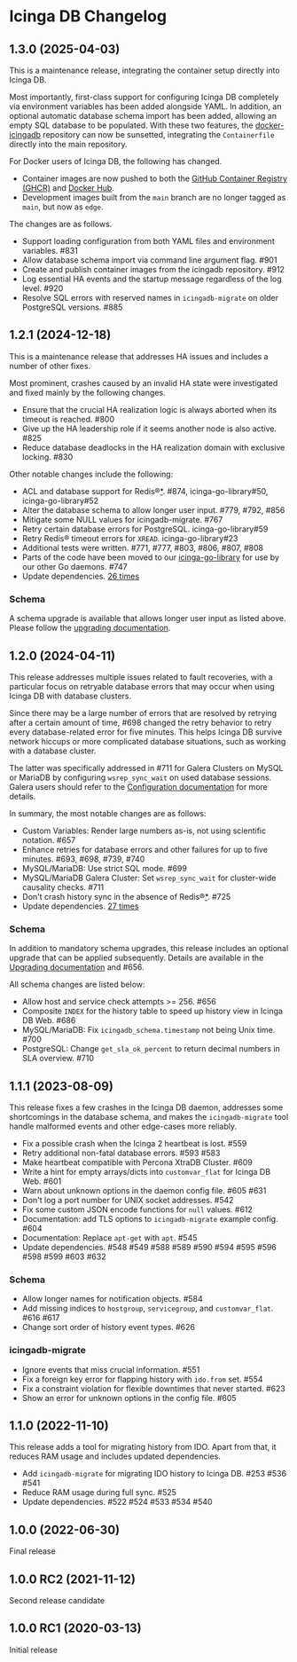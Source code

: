 # Icinga DB Changelog

## 1.3.0 (2025-04-03)

This is a maintenance release, integrating the container setup directly into Icinga DB.

Most importantly, first-class support for configuring Icinga DB completely via environment variables has been added alongside YAML.
In addition, an optional automatic database schema import has been added, allowing an empty SQL database to be populated.
With these two features, the [docker-icingadb](https://github.com/Icinga/docker-icingadb) repository can now be sunsetted, integrating the `Containerfile` directly into the main repository.

For Docker users of Icinga DB, the following has changed.

- Container images are now pushed to both the [GitHub Container Registry (GHCR)](https://github.com/icinga/icingadb/pkgs/container/icingadb) and [Docker Hub](https://hub.docker.com/r/icinga/icingadb).
- Development images built from the `main` branch are no longer tagged as `main`, but now as `edge`.

The changes are as follows.

* Support loading configuration from both YAML files and environment variables. #831
* Allow database schema import via command line argument flag. #901
* Create and publish container images from the icingadb repository. #912
* Log essential HA events and the startup message regardless of the log level. #920
* Resolve SQL errors with reserved names in `icingadb-migrate` on older PostgreSQL versions. #885

## 1.2.1 (2024-12-18)

This is a maintenance release that addresses HA issues and includes a number of other fixes.

Most prominent, crashes caused by an invalid HA state were investigated and fixed mainly by the following changes.

* Ensure that the crucial HA realization logic is always aborted when its timeout is reached. #800
* Give up the HA leadership role if it seems another node is also active. #825
* Reduce database deadlocks in the HA realization domain with exclusive locking. #830

Other notable changes include the following:

* ACL and database support for Redis®[\*](doc/TRADEMARKS.md#redis). #874, icinga-go-library#50, icinga-go-library#52
* Alter the database schema to allow longer user input. #779, #792, #856
* Mitigate some NULL values for icingadb-migrate. #767
* Retry certain database errors for PostgreSQL. icinga-go-library#59
* Retry Redis® timeout errors for `XREAD`. icinga-go-library#23
* Additional tests were written. #771, #777, #803, #806, #807, #808
* Parts of the code have been moved to our [icinga-go-library](https://github.com/Icinga/icinga-go-library) for use by our other Go daemons. #747
* Update dependencies. [26 times](https://github.com/Icinga/icingadb/pulls?q=is%3Apr+milestone%3A1.2.1+label%3Adependencies)

### Schema

A schema upgrade is available that allows longer user input as listed above.
Please follow the [upgrading documentation](doc/04-Upgrading.md#upgrading-to-icinga-db-v121).

## 1.2.0 (2024-04-11)

This release addresses multiple issues related to fault recoveries,
with a particular focus on retryable database errors that may occur when using Icinga DB with database clusters.

Since there may be a large number of errors that are resolved by retrying after a certain amount of time,
\#698 changed the retry behavior to retry every database-related error for five minutes.
This helps Icinga DB survive network hiccups or more complicated database situations,
such as working with a database cluster.

The latter was specifically addressed in #711 for Galera Clusters on MySQL or MariaDB by configuring `wsrep_sync_wait` on used database sessions.
Galera users should refer to the [Configuration documentation](doc/03-Configuration.md#database-options) for more details.

In summary, the most notable changes are as follows:

* Custom Variables: Render large numbers as-is, not using scientific notation. #657
* Enhance retries for database errors and other failures for up to five minutes. #693, #698, #739, #740
* MySQL/MariaDB: Use strict SQL mode. #699
* MySQL/MariaDB Galera Cluster: Set `wsrep_sync_wait` for cluster-wide causality checks. #711
* Don't crash history sync in the absence of Redis®[\*](doc/TRADEMARKS.md#redis). #725
* Update dependencies. [27 times](https://github.com/Icinga/icingadb/pulls?q=is%3Apr+is%3Amerged+label%3Adependencies+milestone%3A1.2.0)

### Schema

In addition to mandatory schema upgrades, this release includes an optional upgrade that can be applied subsequently.
Details are available in the [Upgrading documentation](doc/04-Upgrading.md#upgrading-to-icinga-db-v120) and #656.

All schema changes are listed below:

* Allow host and service check attempts >= 256. #656
* Composite `INDEX` for the history table to speed up history view in Icinga DB Web. #686
* MySQL/MariaDB: Fix `icingadb_schema.timestamp` not being Unix time. #700
* PostgreSQL: Change `get_sla_ok_percent` to return decimal numbers in SLA overview. #710

## 1.1.1 (2023-08-09)

This release fixes a few crashes in the Icinga DB daemon, addresses some shortcomings in the database schema,
and makes the `icingadb-migrate` tool handle malformed events and other edge-cases more reliably.

* Fix a possible crash when the Icinga 2 heartbeat is lost. #559
* Retry additional non-fatal database errors. #593 #583
* Make heartbeat compatible with Percona XtraDB Cluster. #609
* Write a hint for empty arrays/dicts into `customvar_flat` for Icinga DB Web. #601
* Warn about unknown options in the daemon config file. #605 #631
* Don't log a port number for UNIX socket addresses. #542
* Fix some custom JSON encode functions for `null` values. #612
* Documentation: add TLS options to `icingadb-migrate` example config. #604
* Documentation: Replace `apt-get` with `apt`. #545
* Update dependencies. #548 #549 #588 #589 #590 #594 #595 #596 #598 #599 #603 #632

### Schema

* Allow longer names for notification objects. #584
* Add missing indices to `hostgroup`, `servicegroup`, and `customvar_flat`. #616 #617
* Change sort order of history event types. #626

### icingadb-migrate

* Ignore events that miss crucial information. #551
* Fix a foreign key error for flapping history with `ido.from` set. #554
* Fix a constraint violation for flexible downtimes that never started. #623
* Show an error for unknown options in the config file. #605

## 1.1.0 (2022-11-10)

This release adds a tool for migrating history from IDO. Apart from that,
it reduces RAM usage and includes updated dependencies.

* Add `icingadb-migrate` for migrating IDO history to Icinga DB. #253 #536 #541
* Reduce RAM usage during full sync. #525
* Update dependencies. #522 #524 #533 #534 #540

## 1.0.0 (2022-06-30)

Final release

## 1.0.0 RC2 (2021-11-12)

Second release candidate

## 1.0.0 RC1 (2020-03-13)

Initial release
